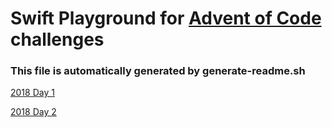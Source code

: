 # Swift Playground for [Advent of Code](https://adventofcode.com) challenges
### This file is automatically generated by generate-readme.sh
[2018 Day 1](http://github.com/macdoum1/Advent-Of-Code/blob/master/AdventOfCode.playground/Pages/2018%20Day%201.xcplaygroundpage/Contents.swift)

[2018 Day 2](http://github.com/macdoum1/Advent-Of-Code/blob/master/AdventOfCode.playground/Pages/2018%20Day%202.xcplaygroundpage/Contents.swift)

